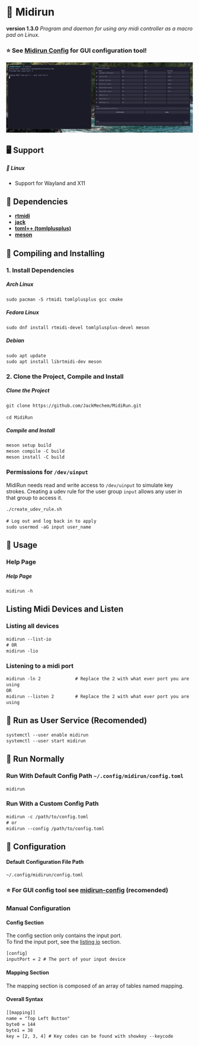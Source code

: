 # :musical_keyboard: Midirun

**version 1.3.0**
_Program and daemon for using any midi controller as a macro pad on Linux._

### :star: See [Midirun Config](https://github.com/JackMechem/midirun-config) for GUI configuration tool!

![demo](./media/demo.png)

## :desktop_computer: Support <a name="support"></a>

##### :penguin: Linux <a name="support-linux"></a>

- Support for Wayland and X11

## :battery: Dependencies <a name="dependencies"></a>

- [**rtmidi**](https://archlinux.org/packages/extra/x86_64/rtmidi/)
- [**jack**](https://jackaudio.org/downloads/)
- [**toml++ (tomlplusplus)**](https://archlinux.org/packages/extra/x86_64/tomlplusplus/)
- [**meson**](https://mesonbuild.com/)

## :electric_plug: Compiling and Installing <a name="comp-and-installing"></a>

### 1. Install Dependencies <a name="cai-1"></a>

##### Arch Linux <a name="cai-1-1"></a>

```
sudo pacman -S rtmidi tomlplusplus gcc cmake
```

##### Fedora Linux <a name="cai-1-2"></a>

```
sudo dnf install rtmidi-devel tomlplusplus-devel meson
```

##### Debian

```
sudo apt update
sudo apt install librtmidi-dev meson
```

### 2. Clone the Project, Compile and Install <a name="cai-2"></a>

##### Clone the Project <a name="cai-2-1"></a>

```
git clone https://github.com/JackMechem/MidiRun.git

cd MidiRun
```

##### Compile and Install <a name="cai-2-4"></a>

```
meson setup build
meson compile -C build
meson install -C build
```

### Permissions for `/dev/uinput`

MidiRun needs read and write access to `/dev/uinput` to simulate key strokes. Creating a udev rule for the user group `input` allows any user in that group to access it.

```
./create_udev_rule.sh

# Log out and log back in to apply
sudo usermod -aG input user_name
```

## :wrench: Usage <a name="usage"></a>

### Help Page <a name="help-page"></a>

##### Help Page

```
midirun -h
```

## Listing Midi Devices and Listen <a name="listing-io"></a>

### Listing all devices <a name="listing-io-1"></a>

```
midirun --list-io
# OR
midirun -lio
```

### Listening to a midi port <a name="listing-io-2"></a>

```
midirun -ln 2             # Replace the 2 with what ever port you are using
OR
midirun --listen 2        # Replace the 2 with what ever port you are using
```

## :car: Run as User Service (Recomended)

```
systemctl --user enable midirun
systemctl --user start midirun
```

## :taxi: Run Normally <a name="running"></a>

### Run With Default Config Path `~/.config/midirun/config.toml`

```
midirun
```

### Run With a Custom Config Path <a name="running-custom"></a>

```
midirun -c /path/to/config.toml
# or
midirun --config /path/to/config.toml
```

## :wrench: Configuration <a name="configuration"></a>

#### Default Configuration File Path <a name="configuration-default-path"></a>

```
~/.config/midirun/config.toml
```

### :star: For GUI config tool see [**midirun-config**](https://github.com/JackMechem/midirun-config) (recomended)

### Manual Configuration

#### Config Section <a name="configuration-config"></a>

The config section only contains the input port.<br />
To find the input port, see the [listing io](#listing-io-1) section.

```
[config]
inputPort = 2 # The port of your input device
```

#### Mapping Section <a name="configuration-mapping"></a>

The mapping section is composed of an array of tables named mapping. <br />

#### Overall Syntax <a name="configuration-mapping-syntax"></a>

```
[[mapping]]
name = "Top Left Button"
byte0 = 144
byte1 = 38
key = [2, 3, 4] # Key codes can be found with showkey --keycode
```
